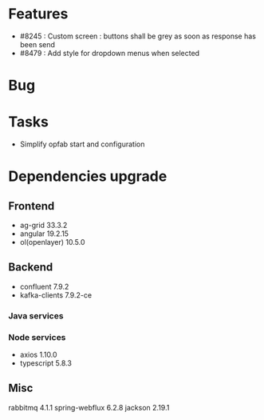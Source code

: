 
# Features

- #8245 : Custom screen : buttons shall be grey as soon as response has been send
- #8479 :  Add style for dropdown menus when selected

# Bug


# Tasks

- Simplify opfab start and configuration
  
# Dependencies upgrade

## Frontend

- ag-grid 33.3.2
- angular 19.2.15 
- ol(openlayer) 10.5.0
  
## Backend 

- confluent 7.9.2
- kafka-clients 7.9.2-ce

### Java services 


### Node services
 - axios 1.10.0
 - typescript 5.8.3

## Misc

rabbitmq 4.1.1
spring-webflux 6.2.8
jackson 2.19.1





